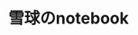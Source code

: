 ---
home: true
lang: zh-CN
title: 雪球のnotebook
description: 脑子记不住~
heroImage: /home-backgroud-image.png
tagline: 用于分享，记录🙂

---